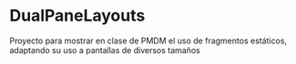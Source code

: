 # DualPaneLayouts

Proyecto para mostrar en clase de PMDM el uso de fragmentos estáticos, adaptando su uso a pantallas de diversos tamaños

